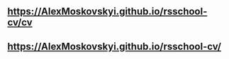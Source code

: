 ## https://AlexMoskovskyi.github.io/rsschool-cv/cv
## https://AlexMoskovskyi.github.io/rsschool-cv/
